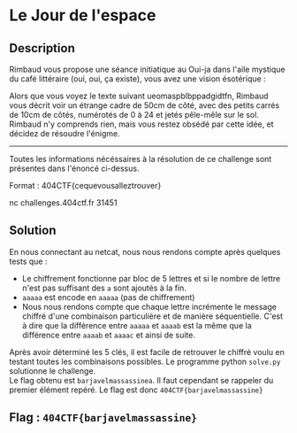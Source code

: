 # Le Jour de l'espace

## Description

Rimbaud vous propose une séance initiatique au Oui-ja dans l'aile mystique du café littéraire (oui, oui, ça existe), vous avez une vision ésotérique :

Alors que vous voyez le texte suivant ueomaspblbppadgidtfn, Rimbaud vous décrit voir un étrange cadre de 50cm de côté, avec des petits carrés de 10cm de côtés, numérotés de 0 à 24 et jetés pêle-mêle sur le sol. Rimbaud n'y comprends rien, mais vous restez obsédé par cette idée, et décidez de résoudre l'énigme.

---

Toutes les informations nécéssaires à la résolution de ce challenge sont présentes dans l'énoncé ci-dessus.

Format : 404CTF{cequevousalleztrouver}

nc challenges.404ctf.fr 31451

## Solution

En nous connectant au netcat, nous nous rendons compte après quelques tests que :

- Le chiffrement fonctionne par bloc de 5 lettres et si le nombre de lettre n'est pas suffisant des `a` sont ajoutés à la fin.
- `aaaaa` est encode en `aaaaa` (pas de chiffrement)
- Nous nous rendons compte que chaque lettre incrémente le message chiffré d'une combinaison particulière et de manière séquentielle. C'est à dire que la différence entre `aaaaa` et `aaaab` est la même que la différence entre `aaaab` et `aaaac` et ainsi de suite.

Après avoir déterminé les 5 clés, il est facile de retrouver le chiffré voulu en testant toutes les combinaisons possibles. Le programme python `solve.py` solutionne le challenge.  
Le flag obtenu est `barjavelmassassinea`. Il faut cependant se rappeler du premier élément repéré. Le flag est donc `404CTF{barjavelmassassine}`

## Flag : `404CTF{barjavelmassassine}`
